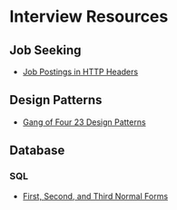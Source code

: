 # Interview Resources

## Job Seeking

- [Job Postings in HTTP Headers](https://frenxi.com/http-headers-you-dont-expect/)

## Design Patterns

- [Gang of Four 23 Design Patterns](http://geekswithblogs.net/subodhnpushpak/archive/2009/09/18/the-23-gang-of-four-design-patterns-.-revisited.aspx)

## Database

### SQL

- [First, Second, and Third Normal Forms](https://www.dummies.com/programming/sql/sql-first-second-and-third-normal-forms/)
